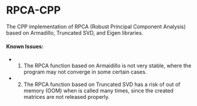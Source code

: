 # RPCA-CPP

The CPP implementation of RPCA (Robust Principal Component Analysis) based on Armadillo, Truncated SVD, and Eigen libraries.

#### Known Issues:
* 1. The RPCA function based on Armaidillo is not very stable, where the program may not converge in some certain cases.
* 2. The RPCA function based on Truncated SVD has a risk of out of memory (OOM) when is called many times, since the created matrices are not released properly. 
